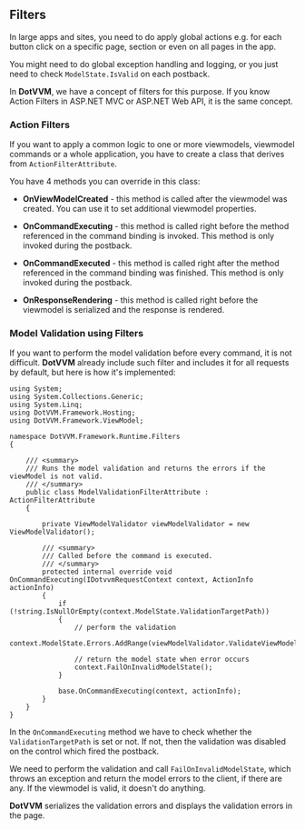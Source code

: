 ## Filters

In large apps and sites, you need to do apply global actions e.g. for each button click
on a specific page, section or even on all pages in the app.

You might need to do global exception handling and logging, or you just need to check
`ModelState.IsValid` on each postback.

In **DotVVM**, we have a concept of filters for this purpose. If you know Action Filters
in ASP.NET MVC or ASP.NET Web API, it is the same concept.


### Action Filters

If you want to apply a common logic to one or more viewmodels, viewmodel commands or 
a whole application, you have to create a class that derives from `ActionFilterAttribute`.

You have 4 methods you can override in this class:

+ **OnViewModelCreated** - this method is called after the viewmodel was created. 
You can use it to set additional viewmodel properties.

+ **OnCommandExecuting** - this method is called right before the method referenced in
the command binding is invoked. This method is only invoked during the postback.

+ **OnCommandExecuted** - this method is called right after the method referenced in
the command binding was finished. This method is only invoked during the postback.

+ **OnResponseRendering** - this method is called right before the viewmodel is serialized
and the response is rendered.



### Model Validation using Filters

If you want to perform the model validation before every command, it is not difficult.
**DotVVM** already include such filter and includes it for all requests by default, but here is how it's implemented:

```CSHARP
using System;
using System.Collections.Generic;
using System.Linq;
using DotVVM.Framework.Hosting;
using DotVVM.Framework.ViewModel;

namespace DotVVM.Framework.Runtime.Filters
{

    /// <summary>
    /// Runs the model validation and returns the errors if the viewModel is not valid.
    /// </summary>
    public class ModelValidationFilterAttribute : ActionFilterAttribute
    {

        private ViewModelValidator viewModelValidator = new ViewModelValidator();

        /// <summary>
        /// Called before the command is executed.
        /// </summary>
        protected internal override void OnCommandExecuting(IDotvvmRequestContext context, ActionInfo actionInfo)
        {
            if (!string.IsNullOrEmpty(context.ModelState.ValidationTargetPath))
            {
                // perform the validation
                context.ModelState.Errors.AddRange(viewModelValidator.ValidateViewModel(context.ModelState.ValidationTarget));

                // return the model state when error occurs
                context.FailOnInvalidModelState();
            }

            base.OnCommandExecuting(context, actionInfo);
        }
    }
}
```

In the `OnCommandExecuting` method we have to check whether the `ValidationTargetPath` is set or not. If not, then
the validation was disabled on the control which fired the postback.

We need to perform the validation and call `FailOnInvalidModelState`, which throws an exception and return
the model errors to the client, if there are any. If the viewmodel is valid, it doesn't do anything.

**DotVVM** serializes the validation errors and displays the validation errors in the page.